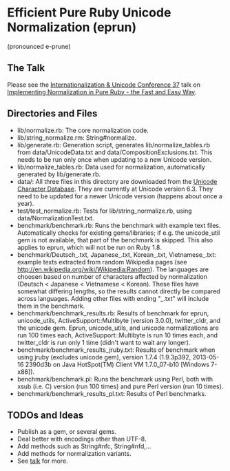 Efficient Pure Ruby Unicode Normalization (eprun)
=================================================

(pronounced e-prune)

The Talk
--------

Please see the
[Internationalization & Unicode Conference 37](http://www.unicodeconference.org/)
talk on
[Implementing Normalization in Pure Ruby - the Fast and Easy Way](http://www.sw.it.aoyama.ac.jp/2013/pub/RubyNorm/).

Directories and Files
---------------------

*   lib/normalize.rb: The core normalization code.
*   lib/string_normalize.rm: String#normalize.
*   lib/generate.rb: Generation script, generates lib/normalize_tables.rb
    from data/UnicodeData.txt and data/CompositionExclusions.txt.
    This needs to be run only once when updating to a new Unicode version.
*   lib/normalize_tables.rb: Data used for normalization,
    automatically generated by lib/generate.rb.
*   data/: All three files in this directory are downloaded from the
    [Unicode Character Database](http://www.unicode.org/Public/UCD/latest/ucd/).
    They are currently at Unicode version 6.3. They need to be updated for
    a newer Unicode version (happens about once a year).
*   test/test_normalize.rb: Tests for lib/string_normalize.rb,
    using data/NormalizationTest.txt.
*   benchmark/benchmark.rb: Runs the benchmark with example text files.
    Automatically checks for existing gems/libraries; if e.g. the unicode_util
    gem is not available, that part of the benchmark is skipped.
    This also applies to eprun, which will not be run on Ruby 1.8.
*   benchmark/Deutsch_.txt, Japanese_.txt, Korean_.txt, Vietnamese_.txt:
    example texts extracted from random Wikipedia pages
    (see http://en.wikipedia.org/wiki/Wikipedia:Random).
    The languages are choosen based on number of characters affected
    by normalization (Deutsch < Japanese < Vietnamese < Korean).
    These files have somewhat differing lengths,
    so the results cannot directly be compared across languages.
    Adding other files with ending "_.txt" will include them in
    the benchmark.
*   benchmark/benchmark_results.rb:
    Results of benchmark for eprun, unicode_utils,
    ActiveSupport::Multibyte (version 3.0.0), twitter_cldr, and the unicode gem.
    Eprun, unicode_utils, and unicode normalizations are run 100 times each,
    ActiveSupport::Multibyte is run 10 times each, and
    twitter_cldr is run only 1 time (didn't want to wait any longer).
*   benchmark/benchmark_results_jruby.txt:
    Results of benchmark when using jruby (excludes unicode gem),
    version 1.7.4 (1.9.3p392, 2013-05-16 2390d3b on Java HotSpot(TM) Client VM 1.7.0_07-b10 [Windows 7-x86]).
*   benchmark/benchmark.pl: Runs the benchmark using Perl, both with
    xsub (i.e. C) version (run 100 times) and pure Perl version
    (run 10 times).
*   benchmark/benchmark_results_pl.txt: Results of Perl benchmarks.

TODOs and Ideas
---------------
*   Publish as a gem, or several gems.
*   Deal better with encodings other than UTF-8.
*   Add methods such as String#nfc, String#nfd,...
*   Add methods for normalization variants.
*   See [talk](http://www.sw.it.aoyama.ac.jp/2013/pub/RubyNorm/) for more.
